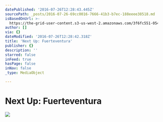 ```yaml
---
datePublished: '2016-07-26T12:28:43.445Z'
sourcePath: _posts/2016-07-26-69cc0016-7666-41b3-b7ec-188eeee38518.md
isBasedOnUrl: >-
  https://the-grid-user-content.s3-us-west-2.amazonaws.com/3f6fc551-0543-48d8-b61c-69e5c7bbd8d1.jpg
author: []
via: {}
dateModified: '2016-07-26T12:28:42.318Z'
title: 'Next Up: Fuerteventura'
publisher: {}
description: ''
starred: false
inFeed: true
hasPage: false
inNav: false
_type: MediaObject

---
```

# Next Up: Fuerteventura
![](https://the-grid-user-content.s3-us-west-2.amazonaws.com/3f6fc551-0543-48d8-b61c-69e5c7bbd8d1.jpg)